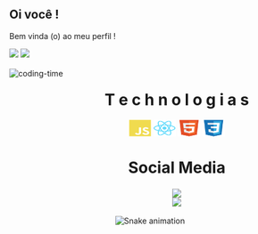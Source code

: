 ## Oi você ! 

Bem vinda (o) ao meu perfil ! 
<div>  
   
<img src="https://github-readme-stats.vercel.app/api?username=Bianca-0603&show_icons=true&theme=great-gatsby&include_all_commits=true&count_private=true"/>
<img src="https://github-readme-stats.vercel.app/api/top-langs/?username=Bianca-0603&layout=compact&langs_count=16&theme=great-gatsby"/>
</div>


<div align="center"> 
  <div style="display: inline_block"><br>
    <img align="left" height="250" alt="coding-time" src="code.gif">
     <h1 align="center">       T e c h n o l o g i a s </h1>
    <img align="center" height="30" width="40" alt="js-icon"  src="https://raw.githubusercontent.com/devicons/devicon/master/icons/javascript/javascript-plain.svg">
    <img align="center" height="30" width="40" alt="react-icon" src="https://raw.githubusercontent.com/devicons/devicon/master/icons/react/react-original.svg">
    <img align="center" height="30" width="40" alt="html-icon" src="https://raw.githubusercontent.com/devicons/devicon/master/icons/html5/html5-original.svg">
    <img align="center" height="30" width="40" alt="css-icon" 
src="https://raw.githubusercontent.com/devicons/devicon/master/icons/css3/css3-original.svg">

   </div>
    
  <div>
    <h1 align="center">Social Media</h1>
    <a href = "https://mailto: biancasouto.eu@gmail.com"> 
       <img src = "https://github.com/user-attachments/assets/071bb4e4-b797-4eab-827e-4d39b9683885" 
       <div align ="center" style ="display: inline_block" width ="30px"> 
       </a>
</div>

<div>
   <a href = "https://www.linkedin.com/in/biancapinto0676">
      <img src = "https://github.com/user-attachments/assets/d143e126-a2a7-48c8-97b0-478584da2cf7" 
display: flex; justify-content: space-between; width ="30px">
    </a>
    </div>
  
![Snake animation](https://github.com/LuigiGF/LuigiGF/blob/output/github-contribution-grid-snake.svg)
